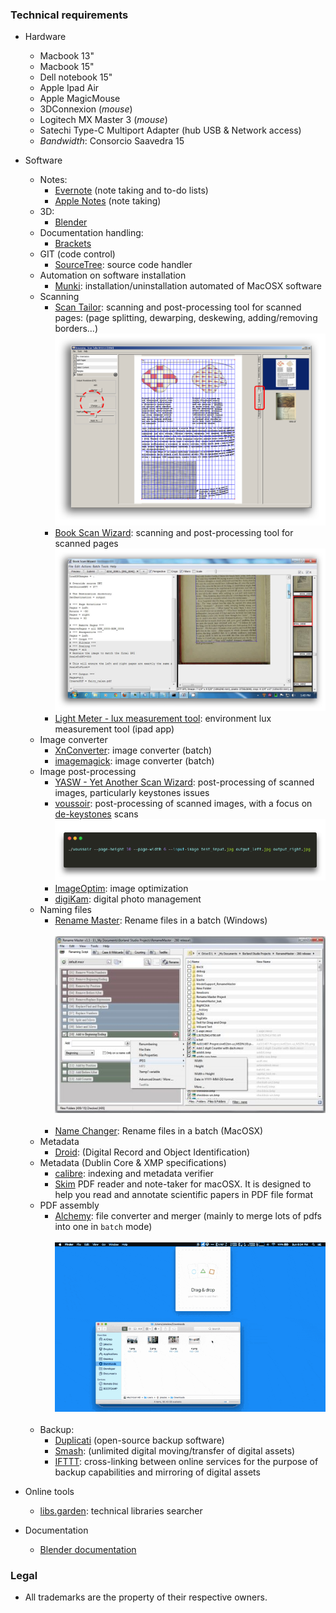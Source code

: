 ### Technical requirements ###

* Hardware
     - Macbook 13"
	 - Macbook 15"
	 - Dell notebook 15"
     - Apple Ipad Air
     - Apple MagicMouse
     - 3DConnexion (_mouse_)
     - Logitech MX Master 3 (_mouse_)
     - Satechi Type-C Multiport Adapter (hub USB & Network access)
     - _Bandwidth_: Consorcio Saavedra 15
* Software
     - Notes:
          - [Evernote](https://evernote.com/) (note taking and to-do lists)
          - [Apple Notes](https://www.icloud.com/notes/) (note taking)
     - 3D:
          - [Blender](https://www.blender.org/)
     - Documentation handling:
          - [Brackets](https://brackets.io/)
     - GIT (code control)
          - [SourceTree](https://www.sourcetreeapp.com/): source code handler
     - Automation on software installation
          + [Munki](https://www.munki.org/munki/): installation/uninstallation automated of MacOSX software
     - Scanning
 	      + [Scan Tailor](http://scantailor.org/): scanning and post-processing tool for scanned pages: (page splitting, dewarping, deskewing, adding/removing borders...)
            ![Scan Tailor](images/982419245-scantailor.png)
          + [Book Scan Wizard](https://sourceforge.net/projects/bookscanwizard/): scanning and post-processing tool for scanned pages
            ![Book Scan Wizard](images/1113201993-book_Scan_wizard.jpg)
          + [Light Meter - lux measurement tool](https://itunes.apple.com/es/app/light-meter-lux-measurement-tool/id642285909?mt=8): environment lux measurement tool (ipad app)
     - Image converter
          + [XnConverter](https://www.xnview.com/en/xnconvert/): image converter (batch)
          + [imagemagick](https://imagemagick.org/): image converter (batch)
     - Image post-processing
          + [YASW - Yet Another Scan Wizard](https://sourceforge.net/projects/yascanw/): post-processing of scanned images, particularly keystones issues
          + [voussoir](https://github.com/publicus/voussoir): post-processing of scanned images, with a focus on [de-keystones](https://www.researchgate.net/figure/Digital-image-process-for-keystone-and-fan-shape-distortions-correction-a-Keystone_fig6_258041815) scans
            ![670558305-voussoir.jpg](images/670558305-voussoir.png)
          + [ImageOptim](https://github.com/ImageOptim/ImageOptim): image optimization
          * [digiKam](https://www.digikam.org/): digital photo management
     - Naming files
          + [Rename Master](http://www.joejoesoft.com/vcms/108/): Rename files in a batch (Windows)
          <br> </br>
            ![rm_screenshot2.jpg](images/1559824972-rm_screenshot2.jpg)
          <br> </br>  
          + [Name Changer](https://mrrsoftware.com/namechanger/): Rename files in a batch (MacOSX)
     - Metadata
          + [Droid](https://github.com/digital-preservation/droid): (Digital Record and Object Identification)
     - Metadata (Dublin Core & XMP specifications)
          - [calibre](https://calibre-ebook.com): indexing and metadata verifier
          - [Skim](https://skim-app.sourceforge.io) PDF reader and note-taker for macOSX. It is designed to help you read and annotate scientific papers in PDF file format
     - PDF assembly
          - [Alchemy](https://github.com/dawnlabs/alchemy): file converter and merger (mainly to merge lots of pdfs into one in `batch` mode)
          <br> </br>
          ![7e6f7f74-17ff-11e7-80dd-b2602b9f0ba1.gif](images/2680327398-7e6f7f74-17ff-11e7-80dd-b2602b9f0ba1.gif)
          <br> </br>
     - Backup:
        - [Duplicati](https://www.duplicati.com/) (open-source backup software)
        - [Smash](https://www.fromsmash.com/): (unlimited digital moving/transfer of digital assets)
        - [IFTTT](https://ifttt.com/): cross-linking between online services for the purpose of backup capabilities and mirroring of digital assets
* Online tools
     - [libs.garden](https://libs.garden/): technical libraries searcher
     
* Documentation
     - [Blender documentation](https://docs.blender.org/) 
     
### Legal ###

* All trademarks are the property of their respective owners.
